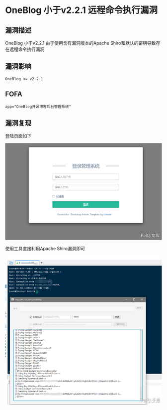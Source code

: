 # OneBlog 小于v2.2.1 远程命令执行漏洞

## 漏洞描述

OneBlog 小于v2.2.1 由于使用含有漏洞版本的Apache Shiro和默认的密钥导致存在远程命令执行漏洞

## 漏洞影响

```
OneBlog <= v2.2.1
```

## FOFA

```
app="OneBlog开源博客后台管理系统"
```

## 漏洞复现

登陆页面如下



![](./images/202202101909905.png)



使用工具直接利用Apache Shiro漏洞即可



![](./images/202202101909954.png)